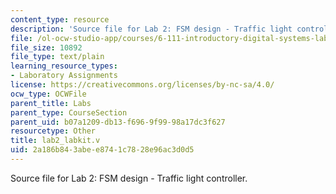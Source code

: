 ```yaml
---
content_type: resource
description: 'Source file for Lab 2: FSM design - Traffic light controller.'
file: /ol-ocw-studio-app/courses/6-111-introductory-digital-systems-laboratory-spring-2006/2a186b843abee8741c7828e96ac3d0d5_lab2_labkit.v
file_size: 10892
file_type: text/plain
learning_resource_types:
- Laboratory Assignments
license: https://creativecommons.org/licenses/by-nc-sa/4.0/
ocw_type: OCWFile
parent_title: Labs
parent_type: CourseSection
parent_uid: b07a1209-db13-f696-9f99-98a17dc3f627
resourcetype: Other
title: lab2_labkit.v
uid: 2a186b84-3abe-e874-1c78-28e96ac3d0d5
---
```

Source file for Lab 2: FSM design - Traffic light controller.